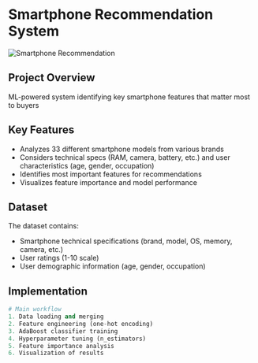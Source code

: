 # Smartphone Recommendation System

![Smartphone Recommendation](https://avatars.mds.yandex.net/i?id=aa78e71ab6327b758c4e1a99d15fe39b_l-11379423-images-thumbs&n=13)

## Project Overview

ML-powered system identifying key smartphone features that matter most to buyers

## Key Features

- Analyzes 33 different smartphone models from various brands
- Considers technical specs (RAM, camera, battery, etc.) and user characteristics (age, gender, occupation)
- Identifies most important features for recommendations
- Visualizes feature importance and model performance

## Dataset

The dataset contains:
- Smartphone technical specifications (brand, model, OS, memory, camera, etc.)
- User ratings (1-10 scale)
- User demographic information (age, gender, occupation)

## Implementation

```python
# Main workflow
1. Data loading and merging
2. Feature engineering (one-hot encoding)
3. AdaBoost classifier training
4. Hyperparameter tuning (n_estimators)
5. Feature importance analysis
6. Visualization of results
